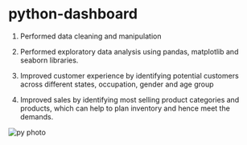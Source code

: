 # python-dashboard
1. Performed data cleaning and manipulation

2. Performed exploratory data analysis using pandas, matplotlib and seaborn libraries.

3. Improved customer experience by identifying potential customers across different states, occupation, gender and age group

4. Improved sales by identifying most selling product categories and products, which can help to plan inventory and hence meet the demands.
   
![py photo](https://github.com/samsi14/python-dashboard/assets/99131424/805f97fd-74dd-4b95-a8e8-b97ef0aded2d)
